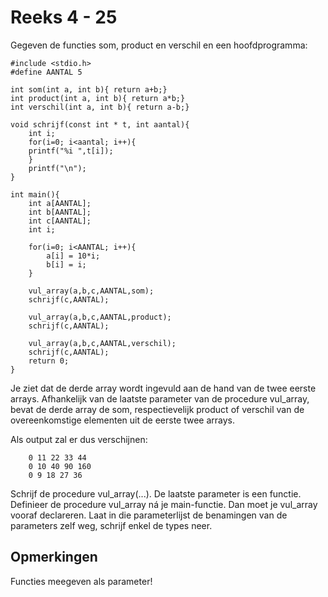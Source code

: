 # Reeks 4 - 25
Gegeven de functies som, product en verschil en een hoofdprogramma:

    #include <stdio.h>
    #define AANTAL 5

    int som(int a, int b){ return a+b;}
    int product(int a, int b){ return a*b;}
    int verschil(int a, int b){ return a-b;}

    void schrijf(const int * t, int aantal){
        int i;
        for(i=0; i<aantal; i++){
        printf("%i ",t[i]);
        }
        printf("\n");
    }

    int main(){
        int a[AANTAL];
        int b[AANTAL];
        int c[AANTAL];
        int i;

        for(i=0; i<AANTAL; i++){
            a[i] = 10*i;
            b[i] = i;
        }

        vul_array(a,b,c,AANTAL,som);
        schrijf(c,AANTAL);

        vul_array(a,b,c,AANTAL,product);
        schrijf(c,AANTAL);

        vul_array(a,b,c,AANTAL,verschil);
        schrijf(c,AANTAL);
        return 0;
    }

Je ziet dat de derde array wordt ingevuld aan de hand van de twee eerste arrays. Afhankelijk van de laatste parameter
van de procedure vul_array, bevat de derde array de som, respectievelijk product of verschil van de overeenkomstige
elementen uit de eerste twee arrays.

Als output zal er dus verschijnen:

        0 11 22 33 44
        0 10 40 90 160
        0 9 18 27 36

Schrijf de procedure vul_array(...). De laatste parameter is een functie. Definieer de procedure vul_array ná je
main-functie. Dan moet je vul_array vooraf declareren. Laat in die parameterlijst de benamingen van de parameters zelf
weg, schrijf enkel de types neer.

## Opmerkingen
Functies meegeven als parameter!
